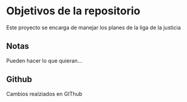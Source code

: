 # Objetivos de la repositorio

Este proyecto se encarga de manejar los planes de la liga de la justicia


## Notas
Pueden hacer lo que quieran...

## Github
Cambios realziados en GIThub
